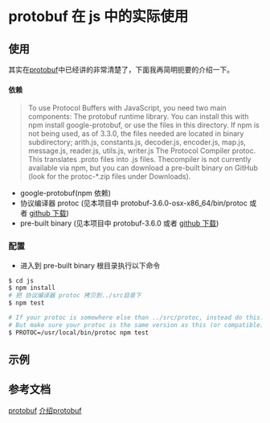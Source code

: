 # protobuf 在 js 中的实际使用

## 使用

其实在[protobuf](https://github.com/google/protobuf/tree/master/js)中已经讲的非常清楚了，下面我再简明扼要的介绍一下。

#### 依赖

>To use Protocol Buffers with JavaScript, you need two main components:
The protobuf runtime library. You can install this with npm install google-protobuf, or use the files in this directory.
If npm is not being used, as of 3.3.0, the files needed are located in binary subdirectory; arith.js, constants.js, decoder.js, encoder.js, map.js, message.js, reader.js, utils.js, writer.js
The Protocol Compiler protoc. This translates .proto files into .js files. Thecompiler is not currently available via npm, but you can download a pre-built binary on GitHub (look for the protoc-*.zip files under Downloads).

- google-protobuf(npm 依赖)
- 协议编译器 protoc (见本项目中 protobuf-3.6.0-osx-x86_64/bin/protoc 或者 [github 下载](https://github.com/google/protobuf/releases))
- pre-built binary (见本项目中 protobuf-3.6.0 或者 [github 下载](https://github.com/google/protobuf/releases))

### 配置

- 进入到 pre-built binary 根目录执行以下命令

```bash
$ cd js
$ npm install
# 把 协议编译器 protoc 拷贝到../src目录下
$ npm test

# If your protoc is somewhere else than ../src/protoc, instead do this.
# But make sure your protoc is the same version as this (or compatible)!
$ PROTOC=/usr/local/bin/protoc npm test
```

## 示例

## 参考文档

[protobuf](https://github.com/google/protobuf/tree/master/js)
[介绍protobuf](https://www.ibm.com/developerworks/cn/linux/l-cn-gpb/index.html)